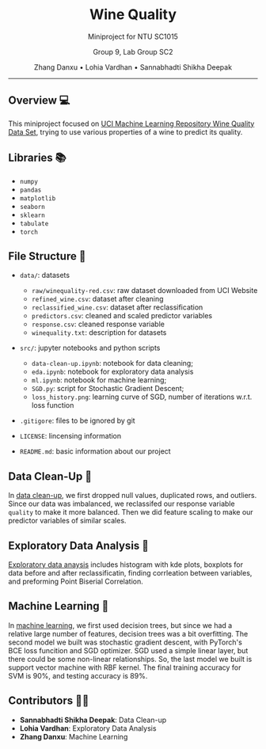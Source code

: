 <h1 align=center> Wine Quality </h1>
<p align=center> Miniproject for NTU SC1015 </p>
<p align=center> Group 9, Lab Group SC2 </p>

<p align="center">
  <a>Zhang Danxu</a> •
  <a>Lohia Vardhan</a> •
  <a>Sannabhadti Shikha Deepak</a>
</p>

--- 

## Overview 💻
This miniproject focused on [UCI Machine Learning Repository Wine Quality Data Set](https://archive.ics.uci.edu/ml/datasets/Wine+Quality), trying to use various properties of a wine to predict its quality.

## Libraries 📚
- `numpy`
- `pandas`
- `matplotlib`
- `seaborn`
- `sklearn`
- `tabulate`
- `torch`

## File Structure 📂
- `data/`: datasets
    - `raw/winequality-red.csv`: raw dataset downloaded from UCI Website
    - `refined_wine.csv`: dataset after cleaning
    - `reclassified_wine.csv`: dataset after reclassification
    - `predictors.csv`: cleaned and scaled predictor variables
    - `response.csv`: cleaned response variable
    - `winequality.txt`: description for datasets

-  `src/`: jupyter notebooks and python scripts
    - `data-clean-up.ipynb`: notebook for data cleaning;
    - `eda.ipynb`: notebook for exploratory data analysis
    - `ml.ipynb`: notebook for machine learning;
    - `SGD.py`: script for Stochastic Gradient Descent;
    - `loss_history.png`: learning curve of SGD, number of iterations w.r.t. loss function
- `.gitigore`: files to be ignored by git
- `LICENSE`: lincensing information
- `README.md`: basic information about our project

## Data Clean-Up 🧹
In [data clean-up](src/data-clean-up.ipynb), we first dropped null values, duplicated rows, and outliers. Since our data was imbalanced, we reclassifed our response variable `quality` to make it more balanced. Then we did feature scaling to make our predictor variables of similar scales.

## Exploratory Data Analysis 🔎
[Exploratory data anaysis](src/eda.ipynb) includes histogram with kde plots, boxplots for data before and after reclassificatin, finding corrleation between variables, and preforming Point Biserial Correlation.

## Machine Learning 🤖
In [machine learning](src/ml.ipynb), we first used decision trees, but since we had a relative large number of features, decision trees was a bit overfitting. The second model we built was stochastic gradient descent, with PyTorch's BCE loss funcition and SGD optimizer. SGD used a simple linear layer, but there could be some non-linear relationships. So, the last model we built is support vector machine with RBF kernel. The final training accuracy for SVM is 90%, and testing accuracy is 89%. 

## Contributors 👨‍💻
- **Sannabhadti Shikha Deepak**: Data Clean-up  
- **Lohia Vardhan**: Exploratory Data Analysis  
- **Zhang Danxu**: Machine Learning

